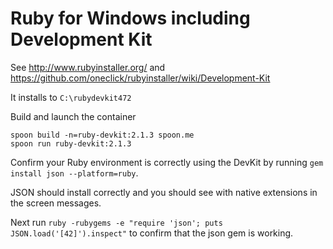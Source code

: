 Ruby for Windows including Development Kit 
==========================================
See http://www.rubyinstaller.org/ and https://github.com/oneclick/rubyinstaller/wiki/Development-Kit

It installs to `C:\rubydevkit472`

Build and launch the container

```
spoon build -n=ruby-devkit:2.1.3 spoon.me
spoon run ruby-devkit:2.1.3
```

Confirm your Ruby environment is correctly using the DevKit by running `gem install json --platform=ruby`. 

JSON should install correctly and you should see with native extensions in the screen messages. 

Next run `ruby -rubygems -e "require 'json'; puts JSON.load('[42]').inspect"` to confirm that the json gem is working.

